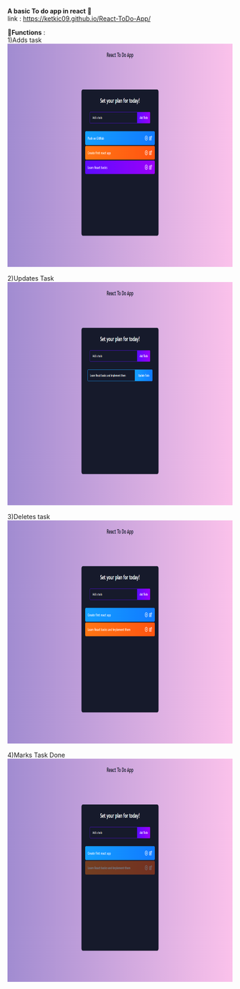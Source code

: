 **A basic To do app in react** :memo:
<br>
link : https://ketkic09.github.io/React-ToDo-App/

:round_pushpin:**Functions** :
<br>
1)Adds task
<br>
<img src="todo_op_img/add.png" width="700" height="500">

2)Updates Task
<br>
<img src="todo_op_img/update.png" width="700" height="500">

3)Deletes task
<br>
<img src="todo_op_img/delete.png" width="700" height="500">

4)Marks Task Done
<br>
<img src="todo_op_img/done.png" width="700" height="500">
